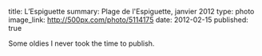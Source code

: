 title: L’Espiguette
summary: Plage de l'Espiguette, janvier 2012
type: photo
image_link: http://500px.com/photo/5114175
date: 2012-02-15
published: true

Some oldies I never took the time to publish.
